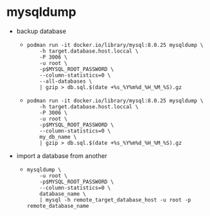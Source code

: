 # mysqldump

* backup database
    + ```shell
      podman run -it docker.io/library/mysql:8.0.25 mysqldump \
          -h target.database.host.loccal \
          -P 3006 \
          -u root \
          -p$MYSQL_ROOT_PASSWORD \
          --column-statistics=0 \
          --all-databases \
          | gzip > db.sql.$(date +%s_%Y%m%d_%H_%M_%S).gz
      ```
    + ```shell
      podman run -it docker.io/library/mysql:8.0.25 mysqldump \
          -h target.database.host.loccal \
          -P 3006 \
          -u root \
          -p$MYSQL_ROOT_PASSWORD \
          --column-statistics=0 \
          my_db_name \
          | gzip > db.sql.$(date +%s_%Y%m%d_%H_%M_%S).gz
      ```
* import a database from another
    + ```shell
      mysqldump \
          -u root \
          -p$MYSQL_ROOT_PASSWORD \
          --column-statistics=0 \
          database_name \
          | mysql -h remote_target_database_host -u root -p remote_database_name
      ```